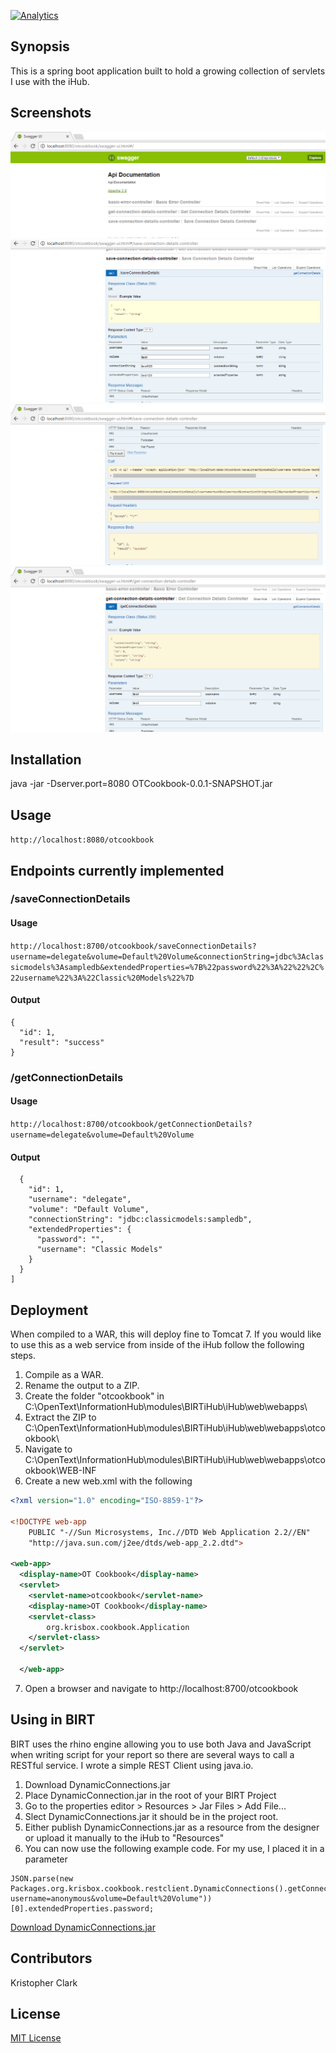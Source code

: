[![Analytics](https://ga-beacon.appspot.com/UA-67485661-3/github/otcookbook/home)](https://github.com/igrigorik/ga-beacon)
## Synopsis

This is a spring boot application built to hold a growing collection of servlets I use with the iHub.

## Screenshots
![alt tag](https://github.com/kclark-jenkins/OTCookbook/blob/master/Screenshots/swag1.png)
![alt tag](https://github.com/kclark-jenkins/OTCookbook/blob/master/Screenshots/swag2.png)
![alt tag](https://github.com/kclark-jenkins/OTCookbook/blob/master/Screenshots/swag3.png)
![alt tag](https://github.com/kclark-jenkins/OTCookbook/blob/master/Screenshots/swag4.png)

## Installation

java -jar -Dserver.port=8080 OTCookbook-0.0.1-SNAPSHOT.jar

## Usage

`http://localhost:8080/otcookbook`

## Endpoints currently implemented

### /saveConnectionDetails

#### Usage

`http://localhost:8700/otcookbook/saveConnectionDetails?username=delegate&volume=Default%20Volume&connectionString=jdbc%3Aclassicmodels%3Asampledb&extendedProperties=%7B%22password%22%3A%22%22%2C%22username%22%3A%22Classic%20Models%22%7D`

#### Output

```
{
  "id": 1,
  "result": "success"
}
```

### /getConnectionDetails

#### Usage

`http://localhost:8700/otcookbook/getConnectionDetails?username=delegate&volume=Default%20Volume`

#### Output

```json[
  {
    "id": 1,
    "username": "delegate",
    "volume": "Default Volume",
    "connectionString": "jdbc:classicmodels:sampledb",
    "extendedProperties": {
      "password": "",
      "username": "Classic Models"
    }
  }
]
```

## Deployment

When compiled to a WAR, this will deploy fine to Tomcat 7.  If you would like to use this as a web service from inside of the iHub follow the following steps.

1. Compile as a WAR.
2. Rename the output to a ZIP.
3. Create the folder "otcookbook" in C:\OpenText\InformationHub\modules\BIRTiHub\iHub\web\webapps\
4. Extract the ZIP to C:\OpenText\InformationHub\modules\BIRTiHub\iHub\web\webapps\otcookbook\
5. Navigate to C:\OpenText\InformationHub\modules\BIRTiHub\iHub\web\webapps\otcookbook\WEB-INF
6. Create a new web.xml with the following

```xml
<?xml version="1.0" encoding="ISO-8859-1"?>

<!DOCTYPE web-app
    PUBLIC "-//Sun Microsystems, Inc.//DTD Web Application 2.2//EN"
    "http://java.sun.com/j2ee/dtds/web-app_2.2.dtd">

<web-app>
  <display-name>OT Cookbook</display-name>
  <servlet>
    <servlet-name>otcookbook</servlet-name>
    <display-name>OT Cookbook</display-name>
    <servlet-class>
        org.krisbox.cookbook.Application
    </servlet-class>
  </servlet>

  </web-app>
```

7. Open a browser and navigate to http://localhost:8700/otcookbook

## Using in BIRT
BIRT uses the rhino engine allowing you to use both Java and JavaScript when writing script for your report so there are several ways to call a RESTful service.  I wrote a simple REST Client using java.io.  

1. Download DynamicConnections.jar
2. Place DynamicConnection.jar in the root of your BIRT Project
3. Go to the properties editor > Resources > Jar Files > Add File...
4. Slect DynamicConnections.jar it should be in the project root.
5. Either publish DynamicConnections.jar as a resource from the designer or upload it manually to the iHub to "Resources"
6. You can now use the following example code.  For my use, I placed it in a parameter

```
JSON.parse(new Packages.org.krisbox.cookbook.restclient.DynamicConnections().getConnectionDetails("http://localhost:8700/otcookbook/getConnectionDetails?username=anonymous&volume=Default%20Volume"))[0].extendedProperties.password;
```

[Download DynamicConnections.jar](https://github.com/kclark-jenkins/OTCookbook/releases)

## Contributors

Kristopher Clark

## License

[MIT License](https://github.com/kclark-jenkins/OTCookbook/blob/master/LICENSE)
